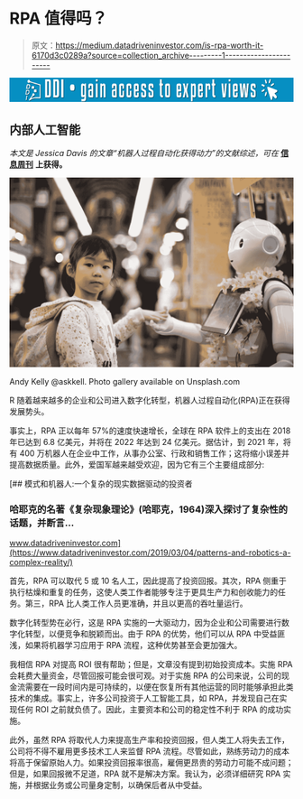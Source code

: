 # RPA 值得吗？

> 原文：<https://medium.datadriveninvestor.com/is-rpa-worth-it-6170d3c0289a?source=collection_archive---------1----------------------->

[![](img/dcca2adb56e8980142f47019270f5d17.png)](http://www.track.datadriveninvestor.com/1B9E)

## 内部人工智能

**本文是 Jessica Davis 的文章*“机器人过程自动化获得动力”*的文献综述，可在** [**信息周刊**](https://informationweek.com/strategic-cio/it-strategy/robotic-process-automation-gains-momentum/d/d-id/1333953) **上获得。**

![](img/35a8f22b6e65a84818eebcb753cd7996.png)

Andy Kelly @askkell. Photo gallery available on Unsplash.com

R 随着越来越多的企业和公司进入数字化转型，机器人过程自动化(RPA)正在获得发展势头。

事实上，RPA 正以每年 57%的速度快速增长，全球在 RPA 软件上的支出在 2018 年已达到 6.8 亿美元，并将在 2022 年达到 24 亿美元。据估计，到 2021 年，将有 400 万机器人在企业中工作，从事办公室、行政和销售工作；这将缩小误差并提高数据质量。此外，爱国军越来越受欢迎，因为它有三个主要组成部分:

[](https://www.datadriveninvestor.com/2019/03/04/patterns-and-robotics-a-complex-reality/) [## 模式和机器人:一个复杂的现实数据驱动的投资者

### 哈耶克的名著《复杂现象理论》(哈耶克，1964)深入探讨了复杂性的话题，并断言…

www.datadriveninvestor.com](https://www.datadriveninvestor.com/2019/03/04/patterns-and-robotics-a-complex-reality/) 

首先，RPA 可以取代 5 或 10 名人工，因此提高了投资回报。其次，RPA 侧重于执行枯燥和重复的任务，这使人类工作者能够专注于更具生产力和创收能力的任务。第三，RPA 比人类工作人员更准确，并且以更高的吞吐量运行。

数字化转型势在必行，这是 RPA 实施的一大驱动力，因为企业和公司需要进行数字化转型，以便竞争和脱颖而出。由于 RPA 的优势，他们可以从 RPA 中受益匪浅，如果将机器学习应用于 RPA 流程，这种优势甚至会更加强大。

我相信 RPA 对提高 ROI 很有帮助；但是，文章没有提到初始投资成本。实施 RPA 会耗费大量资金，尽管回报可能会很可观。对于实施 RPA 的公司来说，公司的现金流需要在一段时间内是可持续的，以便在恢复所有其他运营的同时能够承担此类技术的集成。事实上，许多公司投资于人工智能工具，如 RPA，并发现自己在实现任何 ROI 之前就负债了。因此，主要资本和公司的稳定性不利于 RPA 的成功实施。

此外，虽然 RPA 将取代人力来提高生产率和投资回报，但人类工人将失去工作，公司将不得不雇用更多技术工人来监督 RPA 流程。尽管如此，熟练劳动力的成本将高于保留原始人力。如果投资回报率很高，雇佣更昂贵的劳动力可能不成问题；但是，如果回报微不足道，RPA 就不是解决方案。我认为，必须详细研究 RPA 实施，并根据业务或公司量身定制，以确保后者从中受益。